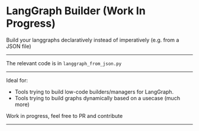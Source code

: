 # LangGraph Builder (Work In Progress)

Build your langgraphs declaratively instead of imperatively (e.g. from a JSON file)

---

The relevant code is in `langgraph_from_json.py`

---

Ideal for:

- Tools trying to build low-code builders/managers for LangGraph.
- Tools trying to build graphs dynamically based on a usecase
  (much more)

Work in progress, feel free to PR and contribute

---
